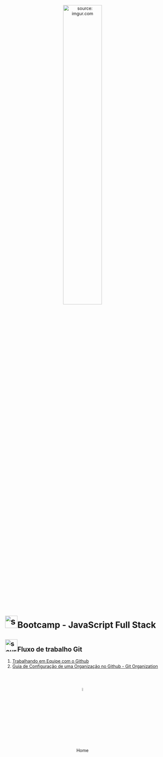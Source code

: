 <div align="center">
    <img src="https://i.imgur.com/icgjsRQ.png" title="source: imgur.com" width="50%"/>
</div>
<h1><img src="https://i.imgur.com/r9lrbPG.png" title="source: imgur.com" width="40px"/>Bootcamp - JavaScript Full Stack </h1>

<h2><img src="https://i.imgur.com/fu9QxlT.png" title="source: imgur.com" width="40px"/>Fluxo de trabalho Git</h2>

1. <a href="01_fluxo_git.md" >Trabalhando em Equipe com o Github</a>
2. <a href="02_github_organizations.md" >Guia de Configuração de uma Organização no Github - Git Organization</a>

<br /><br />
	
<div align="center"><a href="../README.md"><img src="https://i.imgur.com/kfHCxif.png" title="source: imgur.com" width="5%"/></a></div>
<div align="center">Home</div>
